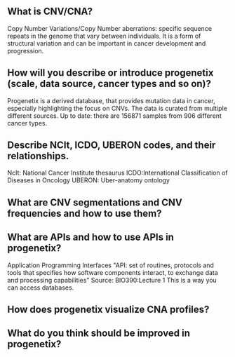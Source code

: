 ## What is CNV/CNA? 
Copy Number Variations/Copy Number aberrations: specific sequence repeats in the genome that vary between individuals. It is a form of structural variation and can be important in cancer development and progression.
## How will you describe or introduce progenetix (scale, data source, cancer types and so on)?
Progenetix is a derived database, that provides mutation data in cancer, especially highlighting the focus on CNVs. The data is curated from multiple different sources.
Up to date: there are 156871 samples from 906 different cancer types.

## Describe NCIt, ICDO, UBERON codes, and their relationships.
NcIt: National Cancer Institute thesaurus
ICDO:International Classification of Diseases in Oncology
UBERON: Uber-anatomy ontology 
## What are CNV segmentations and CNV frequencies and how to use them?

## What are APIs and how to use APIs in progenetix?
Application Programming Interfaces
"API: set of routines, protocols and tools that specifies how software components interact, to exchange data and processing capabilities" Source: BIO390:Lecture 1 
This is a way you can access databases.
## How does progenetix visualize CNA profiles?

## What do you think should be improved in progenetix?


